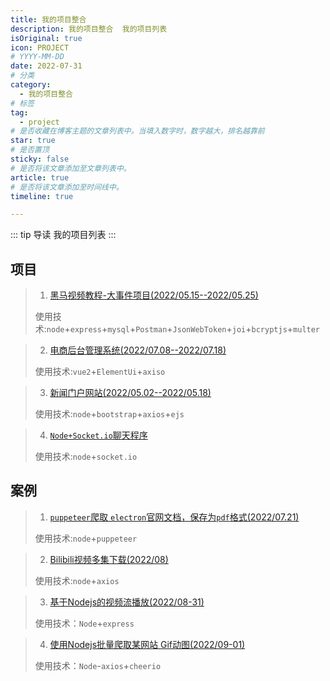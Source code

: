 ```yaml
---
title: 我的项目整合
description: 我的项目整合  我的项目列表
isOriginal: true
icon: PROJECT
# YYYY-MM-DD
date: 2022-07-31
# 分类
category:
  - 我的项目整合
# 标签
tag:
  - project
# 是否收藏在博客主题的文章列表中。当填入数字时，数字越大，排名越靠前
star: true
# 是否置顶
sticky: false
# 是否将该文章添加至文章列表中。
article: true
# 是否将该文章添加至时间线中。
timeline: true

---
```

<CountView></CountView>


::: tip 导读
我的项目列表
:::

<!-- more -->



## 项目

> 1. [黑马视频教程-大事件项目(2022/05.15--2022/05.25)](/posts/project/api-server/)
>
> 使用技术:`node`+`express`+`mysql`+`Postman`+`JsonWebToken`+`joi`+`bcryptjs`+`multer`

> 2. [电商后台管理系统(2022/07.08--2022/07.18)](/posts/project/vue-shop/)
>
> 使用技术:`vue2`+`ElementUi`+`axiso`

> 3. [新闻门户网站(2022/05.02--2022/05.18)](/posts/project/newsinfo/)
>
> 使用技术:`node`+`bootstrap`+`axios`+`ejs`

> 4. [`Node+Socket.io`聊天程序 ](/posts/project/socket-chat/)
>
> 使用技术:`node`+`socket.io`

## 案例

> 1. [`puppeteer`爬取 `electron`官网文档，保存为`pdf`格式(2022/07.21)](/posts/project/puppeteer-electron-pdf/)
>
> 使用技术:`node`+`puppeteer`

> 2. [Bilibili视频多集下载(2022/08)](/posts/project/bilibili-video-download/)
>
> 使用技术:`node`+`axios`

> 3. [基于Nodejs的视频流播放(2022/08-31)](/posts/project/demo/video-stream-demo)
>
> 使用技术：`Node`+`express`

> 4. [使用Nodejs批量爬取某网站 Gif动图(2022/09-01)](/posts/project/demo/spider-get-gif)
>
> 使用技术：`Node`-`axios`+`cheerio`


